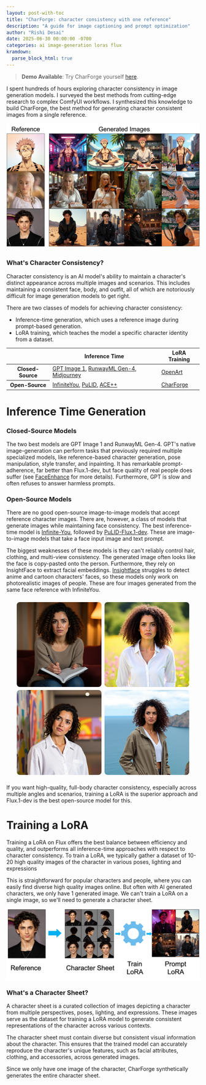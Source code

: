 ```yaml
---
layout: post-with-toc
title: "CharForge: character consistency with one reference"
description: "A guide for image captioning and prompt optimization"
author: "Rishi Desai"
date: 2025-06-30 00:00:00 -0700
categories: ai image-generation loras flux
kramdown:
  parse_block_html: true
---
```


> **Demo Available**: Try CharForge yourself [here](https://www.charforge.dev).

I spent hundreds of hours exploring character consistency in image generation models. I surveyed the best  methods from cutting-edge research to complex ComfyUI workflows. I synthesized this knowledge to build CharForge, the best method for generating character consistent images from a single reference.

<div class="image-flow-container" style="display: flex; align-items: center; justify-content: center; gap: 2rem; max-width: 700px; margin: 0 auto 2rem auto;">
    <img src="/assets/images/character/example_grid.jpeg" alt="Character examples grid" style="width: 100%; height: auto;">
</div>

### What's Character Consistency?

Character consistency is an AI model's ability to maintain a character's distinct appearance across multiple images and scenarios. This includes maintaining a consistent face, body, and outfit, all of which are notoriously difficult for image generation models to get right.

There are two classes of models for achieving character consistency:
- Inference-time generation, which uses a reference image during prompt-based generation.
- LoRA training, which teaches the model a specific character identity from a dataset.

<div class="prompts-table">
<table>
  <thead>
    <tr>
      <th></th>
      <th>Inference Time</th>
      <th>LoRA Training</th>
    </tr>
  </thead>
  <tbody>
    <tr>
      <th>Closed-Source</th>
      <td><a href="https://platform.openai.com/docs/models/gpt-image-1">GPT Image 1</a>, <a href="https://runwayml.com/research/introducing-runway-gen-4">RunwayML Gen-4</a>, <a href="https://docs.midjourney.com/hc/en-us/articles/32162917505293-Character-Reference">Midjourney</a></td>
      <td><a href="https://openart.ai/characters">OpenArt</a></td>
    </tr>
    <tr>
      <th>Open-Source</th>
      <td><a href="https://github.com/bytedance/InfiniteYou">InfiniteYou</a>, <a href="https://github.com/ToTheBeginning/PuLID">PuLID</a>, <a href="https://github.com/ali-vilab/ACE_plus">ACE++</a></td>
      <td><a href="https://github.com/RishiDesai/CharForge">CharForge</a></td>
    </tr>
  </tbody>
</table>
</div>

# Inference Time Generation

### Closed-Source Models

The two best models are GPT Image 1 and RunwayML Gen-4. GPT's native image-generation can perform tasks that previously required multiple specialized models, like reference-based character generation, pose manipulation, style transfer, and inpainting. It has remarkable prompt-adherence, far better than Flux.1-dev, but face quality of real people does suffer (see [FaceEnhance](https://github.com/RishiDesai/FaceEnhance) for more details). Furthermore, GPT is slow and often refuses to answer harmless prompts.




### Open-Source Models

There are no good open-source image-to-image models that accept reference character images. There are, however, a class of models that generate images while maintaining face consistency. The best inference-time model is [Infinite-You](https://github.com/bytedance/InfiniteYou), followed by [PuLID-Flux.1-dev](https://github.com/ToTheBeginning/PuLID). These are image-to-image models that take a face input image and text prompt. 

The biggest weaknesses of these models is they can't reliably control hair, clothing, and multi-view consistency. The generated image often looks like the face is copy-pasted onto the person. Furthermore, they rely on InsightFace to extract facial embeddings. [Insightface](https://github.com/deepinsight/insightface) struggles to detect anime and cartoon characters' faces, so these models only work on photorealistic images of people. These are four images generated from the same face reference with InfiniteYou. 


<div class="image-grid-container" style="display: grid; grid-template-columns: 1fr 1fr; gap: 0.5rem; max-width: 450px; margin: 1.5rem auto; justify-items: center;">
    <img src="/assets/images/character/infiniteyou1.png" alt="InfiniteYou example 1" style="width: 100%; height: auto; border-radius: 8px;">
    <img src="/assets/images/character/infiniteyou2.png" alt="InfiniteYou example 2" style="width: 100%; height: auto; border-radius: 8px;">
    <img src="/assets/images/character/infiniteyou3.png" alt="InfiniteYou example 3" style="width: 100%; height: auto; border-radius: 8px;">
    <img src="/assets/images/character/infiniteyou4.png" alt="InfiniteYou example 4" style="width: 100%; height: auto; border-radius: 8px;">
</div>

If you want high-quality, full-body character consistency, especially across multiple angles and scenarios, training a LoRA is the superior approach and Flux.1-dev is the best open-source model for this.

# Training a LoRA

Training a LoRA on Flux offers the best balance between efficiency and quality, and outperforms all inference-time approaches with respect to character consistency. To train a LoRA, we typically gather a dataset of 10-20 high quality images of the character in various poses, lighting and expressions
  
This is straightforward for popular characters and people, where you can easily find diverse high quality images online. But often with AI generated characters, we only have 1 generated image. We  can't train a LoRA on a single image, so we'll need to generate a character sheet. 

<div class="image-flow-container" style="display: flex; align-items: center; justify-content: center; gap: 2rem; max-width: 700px; margin: 0.5rem auto 0 auto; padding-top: 0.05rem; padding-bottom: 0;">
    <img src="/assets/images/character/trainlora.jpg" alt="Character sheet" style="width: 100%; height: auto;">
</div> 


### What's a Character Sheet?

A character sheet is a curated collection of images depicting a character from multiple perspectives, poses, lighting, and expressions. These images serve as the dataset for training a LoRA model to generate consistent representations of the character across various contexts.

The character sheet must contain diverse but consistent visual information about the character. This ensures that the trained model can accurately reproduce the character's unique features, such as facial attributes, clothing, and accessories, across  generated images.

Since we only have one image of the character, CharForge synthetically generates the entire character sheet.
